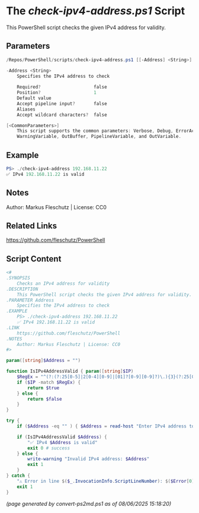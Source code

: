 The *check-ipv4-address.ps1* Script
===========================

This PowerShell script checks the given IPv4 address for validity.

Parameters
----------
```powershell
/Repos/PowerShell/scripts/check-ipv4-address.ps1 [[-Address] <String>] [<CommonParameters>]

-Address <String>
    Specifies the IPv4 address to check
    
    Required?                    false
    Position?                    1
    Default value                
    Accept pipeline input?       false
    Aliases                      
    Accept wildcard characters?  false

[<CommonParameters>]
    This script supports the common parameters: Verbose, Debug, ErrorAction, ErrorVariable, WarningAction, 
    WarningVariable, OutBuffer, PipelineVariable, and OutVariable.
```

Example
-------
```powershell
PS> ./check-ipv4-address 192.168.11.22
✅ IPv4 192.168.11.22 is valid

```

Notes
-----
Author: Markus Fleschutz | License: CC0

Related Links
-------------
https://github.com/fleschutz/PowerShell

Script Content
--------------
```powershell
<#
.SYNOPSIS
	Checks an IPv4 address for validity
.DESCRIPTION
	This PowerShell script checks the given IPv4 address for validity.
.PARAMETER Address
	Specifies the IPv4 address to check
.EXAMPLE
	PS> ./check-ipv4-address 192.168.11.22
	✅ IPv4 192.168.11.22 is valid
.LINK
	https://github.com/fleschutz/PowerShell
.NOTES
	Author: Markus Fleschutz | License: CC0
#>

param([string]$Address = "")

function IsIPv4AddressValid { param([string]$IP)
	$RegEx = "^(?:(?:25[0-5]|2[0-4][0-9]|[01]?[0-9][0-9]?)\.){3}(?:25[0-5]|2[0-4][0-9]|[01]?[0-9][0-9]?)$"
	if ($IP -match $RegEx) {
		return $true
	} else {
		return $false
	}
}

try {
	if ($Address -eq "" ) { $Address = read-host "Enter IPv4 address to validate" }

	if (IsIPv4AddressValid $Address) {
		"✅ IPv4 $Address is valid"
		exit 0 # success
	} else {
		write-warning "Invalid IPv4 address: $Address"
		exit 1
	}
} catch {
	"⚠️ Error in line $($_.InvocationInfo.ScriptLineNumber): $($Error[0])"
	exit 1
}
```

*(page generated by convert-ps2md.ps1 as of 08/06/2025 15:18:20)*
